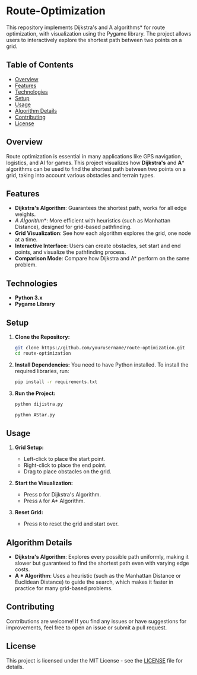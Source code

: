 # Route-Optimization
This repository implements Dijkstra's and A algorithms* for route optimization, with visualization using the Pygame library. The project allows users to interactively explore the shortest path between two points on a grid.

## Table of Contents
- [Overview](#overview)
- [Features](#features)
- [Technologies](#technologies)
- [Setup](#setup)
- [Usage](#usage)
- [Algorithm Details](#algorithm-details)
- [Contributing](#contributing)
- [License](#license)

## Overview
Route optimization is essential in many applications like GPS navigation, logistics, and AI for games. This project visualizes how **Dijkstra's** and **A*** algorithms can be used to find the shortest path between two points on a grid, taking into account various obstacles and terrain types.

## Features
- **Dijkstra's Algorithm**: Guarantees the shortest path, works for all edge weights.
- **A* Algorithm**: More efficient with heuristics (such as Manhattan Distance), designed for grid-based pathfinding.
- **Grid Visualization**: See how each algorithm explores the grid, one node at a time.
- **Interactive Interface**: Users can create obstacles, set start and end points, and visualize the pathfinding process.
- **Comparison Mode**: Compare how Dijkstra and A* perform on the same problem.

## Technologies
- **Python 3.x**
- **Pygame Library**

## Setup

1. **Clone the Repository:**
   ```bash
   git clone https://github.com/yourusername/route-optimization.git
   cd route-optimization
   ```

2. **Install Dependencies:**
   You need to have Python installed. To install the required libraries, run:
   ```bash
   pip install -r requirements.txt
   ```

3. **Run the Project:**
   ```bash
   python dijistra.py
   ```
    ```bash
   python AStar.py
    ```
## Usage

1. **Grid Setup:**
   - Left-click to place the start point.
   - Right-click to place the end point.
   - Drag to place obstacles on the grid.

2. **Start the Visualization:**
   - Press `D` for Dijkstra's Algorithm.
   - Press `A` for A* Algorithm.

3. **Reset Grid:**
   - Press `R` to reset the grid and start over.

## Algorithm Details

- **Dijkstra's Algorithm**: Explores every possible path uniformly, making it slower but guaranteed to find the shortest path even with varying edge costs.
- **A * Algorithm**: Uses a heuristic (such as the Manhattan Distance or Euclidean Distance) to guide the search, which makes it faster in practice for many grid-based problems.


## Contributing
Contributions are welcome! If you find any issues or have suggestions for improvements, feel free to open an issue or submit a pull request.

## License
This project is licensed under the MIT License - see the [LICENSE](LICENSE) file for details.

